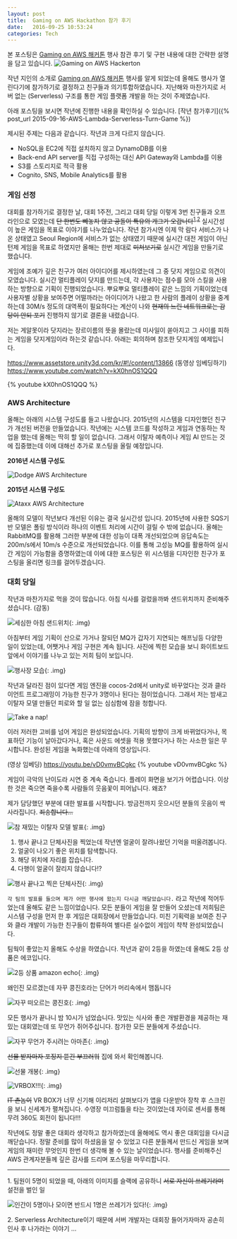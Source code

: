 ```yaml
---
layout: post
title:  Gaming on AWS Hackathon 참가 후기
date:   2016-09-25 10:53:24
categories: Tech
---
```


본 포스팅은 [Gaming on AWS 해커톤] 행사 참관 후기 및 구현 내용에 대한 간략한 설명을 담고 있습니다.
![Gaming on AWS Hackerton](/assets/images/aws_hackathon_2016/gamingonaws__hackathon.png)


작년 지인의 소개로 [Gaming on AWS 해커톤] 행사를 알게 되었는데 올해도 행사가 열린다기에 참가하기로 결정하고 친구들과 의기투합하였습니다.
지난해와 마찬가지로 서버 없는 (Serverless) 구조를 통한 게임 플랫폼 개발을 하는 것이 주제였습니다.

아래 포스팅을 보시면 작년에 진행한 내용을 확인하실 수 있습니다.
[작년 참가후기]({% post_url 2015-09-16-AWS-Lambda-Serverless-Turn-Game %})

제시된 주제는 다음과 같습니다. 작년과 크게 다르지 않습니다.

  * NoSQL을 EC2에 직접 설치하지 않고 DynamoDB를 이용
  * Back-end API server를 직접 구성하는 대신 API Gateway와 Lambda를 이용
  * S3를 스토리지로 적극 활용
  * Cognito, SNS, Mobile Analytics를 활용


### 게임 선정

대회를 참가하기로 결정한 날, 대회 1주전, 그리고 대회 당일 이렇게 3번 친구들과 오프라인으로 모였는데 <del>단 한번도 빼놓지 않고 공돌이 특유의 개그가 오갑니다</del><sup>[1](#gaedrip1)</sup><sup>,</sup><sup>[2](#gaedrip2)</sup> 실시간성이 높은 게임을 목표로 이야기를 나누었습니다.
작년 참가시엔 이제 막 람다 서비스가 나온 상태였고 Seoul Region에 서비스가 없는 상태였기 때문에 실시간 대전 게임이 아닌 턴제 게임을 목표로 하였지만 올해는 한번 제대로 <del/>미쳐보기로</del> 실시간 게임을 만들기로 했습니다.

게임에 조예가 깊은 친구가 여러 아이디어를 제시하였는데 그 중 닷지 게임으로 의견이 모였습니다.
실시간 멀티플레이 닷지를 만드는데, 각 사용자는 점수를 모아 스킬을 사용하는 방향으로 기획이 진행되었습니다.
뿌요뿌요 멀티플레이 같은 느낌의 기획이었는데 사용자별 상황을 보여주면 어떨까라는 아이디어가 나왔고 한 사람의 플레이 상황을 중계하는데 30M/s 정도의 대역폭이 필요하다는 계산이 나와 <del>현재의 느린 네트워크로는 감당이 안되 포기</del> 진행하지 않기로 결론을 내렸습니다.

저는 게알못이라 닷지라는 장르이름의 뜻을 몰랐는데 미사일이 쏟아지고 그 사이를 피하는 게임을 닷지게임이라 하는것 같습니다.
아래는 회의하며 참조한 닷지게임 예제입니다.

https://www.assetstore.unity3d.com/kr/#!/content/13866
(동영상 임베딩하기)
https://www.youtube.com/watch?v=kX0hnOS1QQQ

{% youtube kX0hnOS1QQQ %}


### AWS Architecture

올해는 아래의 시스템 구성도를 들고 나왔습니다.
2015년의 시스템을 디자인했던 친구가 개선된 버전을 만들었습니다.
작년에는 시스템 코드를 작성하고 게임과 연동하는 작업을 했는데 올해는 딱히 할 일이 없습니다.
그래서 이탈자 예측이나 게임 AI 만드는 것에 집중했는데 이에 대해선 추가로 포스팅을 올릴 예정입니다.

**2016년 시스템 구성도**

![Dodge AWS Architecture](/assets/images/aws_hackathon_2016/architecture.png)


**2015년 시스템 구성도**

![Ataxx AWS Architecture](/assets/images/aws_hackerton/architecture.png)


올해의 모델이 작년보다 개선된 이유는 결국 실시간성 입니다.
2015년에 사용한 SQS기반 모델은 폴링 방식이라 하나의 이벤트 처리에 시간이 걸릴 수 밖에 없습니다.
올해는 RabbitMQ를 활용해 그러한 부분에 대한 성능이 대폭 개선되었으며 응답속도는 200m/s에서 10m/s 수준으로 개선되었습니다.
이를 통해 고성능 MQ를 활용하여 실시간 게임이 가능함을 증명하였는데 이에 대한 포스팅은 위 시스템을 디자인한 친구가 포스팅을 올리면 링크를 걸어두겠습니다.


### 대회 당일

작년과 마찬가지로 먹을 것이 많습니다.
아침 식사를 걸렀을까봐 샌드위치까지 준비해주셨습니다. (감동)

![세심한 아침 샌드위치](/assets/images/aws_hackathon_2016/sandwich.jpg){: .img}

아침부터 게임 기획이 산으로 가거나 잘되던 MQ가 갑자기 지연되는 해프닝등 다양한 일이 있었는데, 어쨋거나 게임 구현은 계속 됩니다.
사진에 찍힌 모습을 보니 화이트보드 앞에서 이야기를 나누고 있는 저희 팀이 보입니다.

![행사장 모습](/assets/images/aws_hackathon_2016/contest_day_morning.jpg){: .img}

작년과 달라진 점이 있다면 게임 엔진을 cocos-2d에서 unity로 바꾸었다는 것과 클라이언트 프로그래밍이 가능한 친구가 3명이나 된다는 점이었습니다.
그래서 저는 밤새고 이탈자 모델 만들던 피로와 할 일 없는 심심함에 잠을 청합니다.

![Take a nap!](/assets/images/aws_hackathon_2016/sleep.jpg)

이러 저러한 고비를 넘어 게임은 완성되었습니다.
기획의 방향이 크게 바뀌었다거나, 목표하던 기능이 날아갔다거나, 혹은 사운드 에셋을 적용 못했다거나 하는 사소한 일은 무시합니다.
완성된 게임을 녹화했는데 아래의 영상입니다.

(영상 임베딩)
https://youtu.be/vD0vmvBCgkc
{% youtube vD0vmvBCgkc %}

게임이 극악의 난이도라 시연 중 계속 죽습니다.
플레이 화면을 보기가 어렵습니다.
이상한 것은 죽으면 죽을수록 사람들의 웃음꽃이 피어납니다. 왜죠?

제가 담당했던 부분에 대한 발표를 시작합니다.
방금전까지 웃으시던 분들의 웃음이 싹 사라집니다. <del>죄송합니다...</del>

![참 재밌는 이탈자 모델 발표](/assets/images/aws_hackathon_2016/presentation.jpg){: .img}

1. 행사 끝나고 단체사진을 찍었는데 작년엔 얼굴이 잘려나왔던 기억을 떠올려봅니다.
2. 얼굴이 나오기 좋은 위치를 탐색합니다.
3. 해당 위치에 자리를 잡습니다.
4. 다행이 얼굴이 잘리지 않습니다!?

![행사 끝나고 찍은 단체사진](/assets/images/aws_hackathon_2016/pic2.jpg){: .img}

`각 팀의 발표를 들으며 제가 어떤 행사에 왔는지 다시금 깨달았습니다.` 라고 작년에 적어두었는데 올해도 같은 느낌이었습니다.
모든 분들이 게임을 잘 만들어 오셨는데 저희팀은 시스템 구성을 먼저 한 후 게임은 대회장에서 만들었습니다.
미친 기획력을 보여준 친구와 클라 개발이 가능한 친구들이 합류하여 별다른 실수없이 게임이 챡챡 완성되었습니다.

팀웍이 좋았는지 올해도 수상을 하였습니다.
작년과 같이 2등을 하였는데 올해도 2등 상품은 에코입니다.

![2등 상품 amazon echo](/assets/images/aws_hackathon_2016/echo.jpg){: .img}


왜인진 모르겠는데 자꾸 콩진호라는 단어가 머리속에서 맴돕니다

![자꾸 떠오르는 콩진호](/assets/images/aws_hackathon_2016/kong.jpg){: .img}


모든 행사가 끝나니 밤 10시가 넘었습니다.
맛있는 식사와 좋은 개발환경을 제공하는 재밌는 대회였는데 또 무언가 쥐어주십니다.
참가한 모든 분들에게 주셨습니다.

![자꾸 무언가 주시려는 아마존](/assets/images/aws_hackathon_2016/gift.jpg){: .img}


<del>선물 받자마자 포징지 뜯긴 부끄러워</del> 집에 와서 확인해봅니다.

![선물 개봉](/assets/images/aws_hackathon_2016/gift2.jpg){: .img}

![VRBOX!!!](/assets/images/aws_hackathon_2016/gift_vrbox.jpg){: .img}

<del>IT 촌놈이</del> VR BOX가 너무 신기해 이리저리 살펴보다가 앱을 다운받아 장착 후 스크린을 보니 신세계가 펼쳐집니다.
수영장 미끄럼틀을 타는 것이었는데 자이로 센서를 통해 무려 360도 회전이 됩니다!!!

작년에도 정말 좋은 대회라 생각하고 참가하였는데 올해에도 역시 좋은 대회임을 다시금 깨닫습니다.
정말 준비를 많이 하셨음을 알 수 있었고 다른 분들께서 만드신 게임을 보며 게임의 재미란 무엇인지 한번 더 생각해 볼 수 있는 날이었습니다.
행사를 준비해주신 AWS 관계자분들께 깊은 감사를 드리며 포스팅을 마무리합니다.

----------

<a name="gaedrip1">1.</a>
팀원이 5명이 되었을 때, 아래의 이미지를 슬랙에 공유하니 <del>서로 자신이 쓰레기라며</del> 설전을 벌인 일

![인간이 5명이나 모이면 반드시 1명은 쓰레기가 있다!](/assets/images/aws_hackathon_2016/five.png){: .img}

<a name="gaedrip2">2.</a>
Serverless Architecture이기 때문에 서버 개발자는 대회장 들어가자마자 공손히 인사 후 나가라는 이야기 ...


[Gaming on AWS 해커톤]: https://aws.amazon.com/ko/events/gaming-on-aws/seoul-02/hackathon/